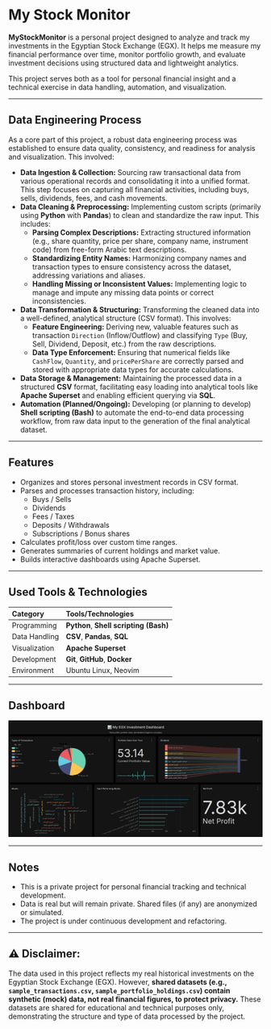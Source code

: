 # My Stock Monitor

**MyStockMonitor** is a personal project designed to analyze and track my investments in the Egyptian Stock Exchange (EGX). It helps me measure my financial performance over time, monitor portfolio growth, and evaluate investment decisions using structured data and lightweight analytics.

This project serves both as a tool for personal financial insight and a technical exercise in data handling, automation, and visualization.

---

## Data Engineering Process

As a core part of this project, a robust data engineering process was established to ensure data quality, consistency, and readiness for analysis and visualization. This involved:

* **Data Ingestion & Collection:** Sourcing raw transactional data from various operational records and consolidating it into a unified format. This step focuses on capturing all financial activities, including buys, sells, dividends, fees, and cash movements.
* **Data Cleaning & Preprocessing:** Implementing custom scripts (primarily using **Python** with **Pandas**) to clean and standardize the raw input. This includes:
    * **Parsing Complex Descriptions:** Extracting structured information (e.g., share quantity, price per share, company name, instrument code) from free-form Arabic text descriptions.
    * **Standardizing Entity Names:** Harmonizing company names and transaction types to ensure consistency across the dataset, addressing variations and aliases.
    * **Handling Missing or Inconsistent Values:** Implementing logic to manage and impute any missing data points or correct inconsistencies.
* **Data Transformation & Structuring:** Transforming the cleaned data into a well-defined, analytical structure (CSV format). This involves:
    * **Feature Engineering:** Deriving new, valuable features such as transaction `Direction` (Inflow/Outflow) and classifying `Type` (Buy, Sell, Dividend, Deposit, etc.) from the raw descriptions.
    * **Data Type Enforcement:** Ensuring that numerical fields like `CashFlow`, `Quantity`, and `pricePerShare` are correctly parsed and stored with appropriate data types for accurate calculations.
* **Data Storage & Management:** Maintaining the processed data in a structured **CSV** format, facilitating easy loading into analytical tools like **Apache Superset** and enabling efficient querying via **SQL**.
* **Automation (Planned/Ongoing):** Developing (or planning to develop) **Shell scripting (Bash)** to automate the end-to-end data processing workflow, from raw data input to the generation of the final analytical dataset.

---

## Features

-   Organizes and stores personal investment records in CSV format.
-   Parses and processes transaction history, including:
    -   Buys / Sells
    -   Dividends
    -   Fees / Taxes
    -   Deposits / Withdrawals
    -   Subscriptions / Bonus shares
-   Calculates profit/loss over custom time ranges.
-   Generates summaries of current holdings and market value.
-   Builds interactive dashboards using Apache Superset.

---

## Used Tools & Technologies

| Category      | Tools/Technologies                      |
| :------------ | :-------------------------------------- |
| Programming   | **Python**, **Shell scripting (Bash)** |
| Data Handling | **CSV**, **Pandas**, **SQL** |
| Visualization | **Apache Superset** |
| Development   | **Git**, **GitHub**, **Docker** |
| Environment   | Ubuntu Linux, Neovim                    |

---
## Dashboard

![Logo](Dashboard/001.png)

---
## Notes

-   This is a private project for personal financial tracking and technical development.
-   Data is real but will remain private. Shared files (if any) are anonymized or simulated.
-   The project is under continuous development and refactoring.

---

## ⚠️ Disclaimer:

The data used in this project reflects my real historical investments on the Egyptian Stock Exchange (EGX). However, **shared datasets (e.g., `sample_transactions.csv`, `sample_portfolio_holdings.csv`) contain synthetic (mock) data, not real financial figures, to protect privacy.** These datasets are shared for educational and technical purposes only, demonstrating the structure and type of data processed by the project.
